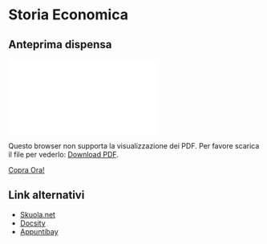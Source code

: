 # Storia Economica
## Anteprima dispensa
<object data="/anteprime/anteprima_dispensa_storia_economica.pdf" type="application/pdf" width="700px" height="700px">
    <embed src="/anteprime/anteprima_dispensa_storia_economica.pdf">
        <p>Questo browser non supporta la visualizzazione dei PDF. Per favore scarica il file per vederlo: <a href="/anteprime/anteprima_dispensa_storia_economica.pdf">Download PDF</a>.</p>
    </embed>
</object>

<script src="https://gumroad.com/js/gumroad.js"></script>
<a class="gumroad-button" href="https://gum.co/storia-economica" target="_blank">Copra Ora!</a>

## Link alternativi
- <a href="http://bit.ly/stoeco_skuola_net" target="_blank" rel="noopener">Skuola.net</a>
- <a href="http://bit.ly/stoeco_docsity" target="_blank" rel="noopener">Docsity</a>
- <a href="http://bit.ly/stoeco-appuntibay" target="_blank" rel="noopener">Appuntibay</a>